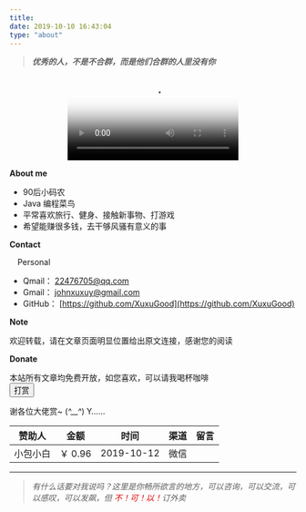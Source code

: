 ```yaml
---
title:
date: 2019-10-10 16:43:04
type: "about"
---
```

<blockquote class="blockquote-center">

**_优秀的人，不是不合群，而是他们合群的人里没有你_**
</blockquote>

<video poster="https://s2.ax1x.com/2019/11/08/MZi1jf.md.jpg" 
    src="https://hasaik.com/video/dreamitpossible.mp4" 
    style="max-height:70%;max-width:70%;display:block;margin-left:auto;margin-right:auto" controls="" loop="" preload="meta">
    Your browser does not support the video tag.
</video>

**About me**
   *   90后小码农
   *   Java 编程菜鸟
   *   平常喜欢旅行、健身、接触新事物、打游戏
   *   希望能赚很多钱，去干够风骚有意义的事

**Contact**

&emsp;Personal
   *   Qmail： [22476705@qq.com](mailto:22476705@qq.com)
   *   Gmail： [johnxuxuy@gmail.com](mailto:johnxuxuy@gmail.com)
   *   GitHub： [https://github.com/XuxuGood](https://github.com/XuxuGood)

**Note**
<div class="note success">
    欢迎转载，请在文章页面明显位置给出原文连接，感谢您的阅读
</div>

**Donate**
<div class="note success">
    本站所有文章均免费开放，如您喜欢，可以请我喝杯咖啡
</div>

<div class="share_reward">
    <button id="rewardButton" disable="enable" onclick="dashang()"><span id="dashang">打赏</span></button>
    <div id="QR" style="display:none">
        <div id="wechat" style="display:inline-block">
            <a href="/images/wechatpay.jpg" class="fancybox fancybox.image" rel="group">
                <img id="wechat_qr" src="/images/wechatpay.jpg">
            </a>
        </div>
        <div id="alipay" style="display:inline-block">
            <a href="/images/alipay.jpg" class="fancybox fancybox.image" rel="group">
                <img id="alipay_qr" src="/images/alipay.jpg">
            </a>
        </div>
    </div>
</div>

谢各位大佬赏~ (_^__^_) Y……

|  赞助人   | 金额  |  时间  |  渠道  |  留言  |
|  :----:   | :----:| :----: | :----: | :----: |
| 小包小白  | ￥ 0.96 |  2019-10-12  |  微信  |

* * *

> _有什么话要对我说吗？这里是你畅所欲言的地方，可以咨询，可以交流，可以感叹，可以发飙，但 <font color="yellow;">不！可！以！</font>订外卖_

<style>
    #dashang {
        animation: heartAnimate 1.33s ease-in-out infinite
    }

    #das {
        position: relative;
        width: 50px;
        transition: all .3s
    }

    #das:before {
        content: '打'
    }

    #das:after {
        content: '赏'
    }

    #das:after, #das:before {
        position: absolute;
        left: 25px;
        top: 0;
        width: 25px;
        height: 40px;
        background: red;
        border-radius: 40px 40px 0 0;
        transform: rotate(-45deg);
        transform-origin: 0 100%
    }

    #das:after {
        left: 0;
        top: 0;
        transform: rotate(45deg);
        transform-origin: 100% 100%
    }
</style>
<script>
    function dashang() {
        var e = document.getElementById("QR");
        "none" == e.style.display ? e.style.display = "block" : e.style.display = "none"
    }
</script>
